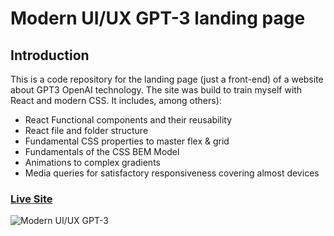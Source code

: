 # Modern UI/UX GPT-3 landing page

## Introduction
This is a code repository for the landing page (just a front-end) of a website about GPT3 OpenAI technology. 
The site was build to train myself with React and modern CSS. It includes, among others): 

- React Functional components and their reusability
- React file and folder structure
- Fundamental CSS properties to master flex & grid
- Fundamentals of the CSS BEM Model
- Animations to complex gradients
- Media queries for satisfactory responsiveness covering almost devices


### [Live Site](https://gpt3.maciejpastuszak.pl/)

![Modern UI/UX GPT-3](https://i.ibb.co/TR5LW9z/image.png)
